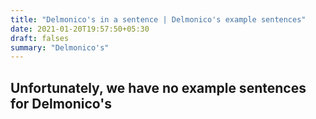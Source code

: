 ```yaml
---
title: "Delmonico's in a sentence | Delmonico's example sentences"
date: 2021-01-20T19:57:50+05:30
draft: falses
summary: "Delmonico's"
---
```

## Unfortunately, we have no example sentences for Delmonico's                 
